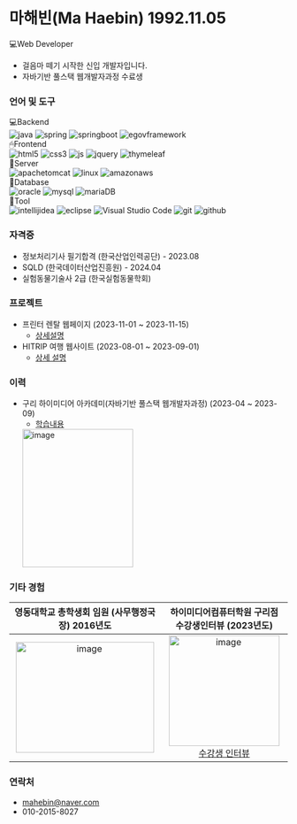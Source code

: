 # 마해빈(Ma Haebin) 1992.11.05
💻Web Developer <br>
* 걸음마 떼기 시작한 신입 개발자입니다.
* 자바기반 풀스택 웹개발자과정 수료생

### 언어 및 도구
💻Backend
<br>
![java](https://img.shields.io/badge/Java-ED8B00?style=for-the-badge&logo=openjdk&logoColor=white)
![spring](https://img.shields.io/badge/Spring-6DB33F?style=for-the-badge&logo=spring&logoColor=white)
![springboot](https://img.shields.io/badge/springboot-6DB33F?style=for-the-badge&logo=springboot&logoColor=white)
![egovframework](https://img.shields.io/badge/egovframework-2C2255?style=for-the-badge&logoColor=black)
<br>
🖱Frontend
<br>
![html5](https://img.shields.io/badge/HTML5-E34F26?style=for-the-badge&logo=html5&logoColor=white)
![css3](https://img.shields.io/badge/CSS-239120?&style=for-the-badge&logo=css3&logoColor=white)
![js](https://img.shields.io/badge/JavaScript-F7DF1E?style=for-the-badge&logo=JavaScript&logoColor=white)
![jquery](https://img.shields.io/badge/jQuery-0769AD?style=for-the-badge&logo=jquery&logoColor=white)
![thymeleaf](https://img.shields.io/badge/thymeleaf-005F0F?style=for-the-badge&logo=thymeleaf&logoColor=white")
<br>
📲Server
<br>
![apachetomcat](https://img.shields.io/badge/apachetomcat-F8DC75?style=for-the-badge&logo=apachetomcat&logoColor=white)
![linux](https://img.shields.io/badge/linux-FCC624?style=for-the-badge&logo=linux&logoColor=black)
![amazonaws](https://img.shields.io/badge/amazonaws-232F3E?style=for-the-badge&logo=amazonaws&logoColor=white)
<br>
💾Database
<br>
![oracle](https://img.shields.io/badge/Oracle-F80000?style=for-the-badge&logo=oracle&logoColor=black)
![mysql](https://img.shields.io/badge/mysql-4479A1?style=for-the-badge&logo=mysql&logoColor=white)
![mariaDB](https://img.shields.io/badge/mariaDB-003545?style=for-the-badge&logo=mariaDB&logoColor=white)
<br>
🔧Tool
<br>
![intellijidea](https://img.shields.io/badge/intellijidea-000000?style=for-the-badge&logo=intellijidea&logoColor=white)
![eclipse](https://img.shields.io/badge/Eclipse-2C2255?style=for-the-badge&logo=eclipse&logoColor=white)
![Visual Studio Code](https://img.shields.io/badge/VScode-007ACC?style=for-the-badge&logo=VisualStudioCode&logoColor=white)
![git](https://img.shields.io/badge/git-F05032?style=for-the-badge&logo=git&logoColor=white)
![github](https://img.shields.io/badge/github-181717?style=for-the-badge&logo=github&logoColor=white)


<!--<img src="https://img.shields.io/badge/표시할이름-색상?style=for-the-badge&logo=기술스택아이콘&logoColor=white">-->

</div>

### 자격증
 * 정보처리기사 필기합격 (한국산업인력공단) - 2023.08
 * SQLD (한국데이터산업진흥원) - 2024.04
 * 실험동물기술사 2급 (한국실험동물학회)
 

### 프로젝트
 * 프린터 렌탈 웹페이지
   (2023-11-01 ~ 2023-11-15)
   - [상세설명](https://github.com/Malvin222/Rental_Web)
* HITRIP 여행 웹사이트
  (2023-08-01 ~ 2023-09-01)
  - [상세 설명](https://github.com/Malvin222/Project_HITRIP#readme)

<!-- - [사이트](http://ec2-15-164-224-112.ap-northeast-2.compute.amazonaws.com:8080) -->

### 이력
* 구리 하이미디어 아카데미(자바기반 풀스택 웹개발자과정)
  (2023-04 ~ 2023-09)
  - [학습내용](https://github.com/Malvin222/himedia)
  <img src = "https://github.com/Malvin222/Malvin222/assets/127707299/8ad96bdf-849c-483a-862c-c1a029f8f9a8" width="200" height="250" alt="image">



### 기타 경험
| 영동대학교 총학생회 임원 (사무행정국장) 2016년도 | 하이미디어컴퓨터학원 구리점 수강생인터뷰 (2023년도) |
|:---:|:---:|
| <img src="https://github.com/Malvin222/Malvin222/assets/127707299/c75bd94a-f9b9-4095-982d-eebb6ecceb18" width="250" height="200" alt="image"> | <img src="https://github.com/Malvin222/Malvin222/assets/127707299/6060d12b-2d88-4d26-b78f-a2bf7bb7e023" width="200" alt="image"><br>[수강생 인터뷰](https://guri.himedia.co.kr/Community/interview_view/students/202) |

### 연락처
 * mahebin@naver.com
 * 010-2015-8027
